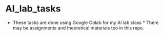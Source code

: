 # AI_lab_tasks

* These tasks are done using Google Colab for my AI lab class *
There may be assignments and theoretical materials too in this repo.

